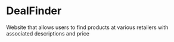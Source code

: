 # DealFinder
Website that allows users to find products at various retailers with associated descriptions and price

